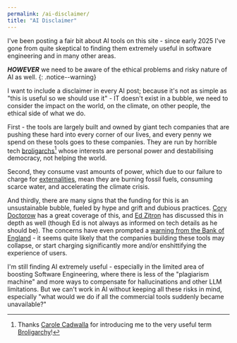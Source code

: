 ```yaml
---
permalink: /ai-disclaimer/
title: "AI Disclaimer"
---
```

I've been posting a fair bit about AI tools on this site - since early 2025 I've gone from quite skeptical to finding them extremely useful in software engineering and in many other areas.

***HOWEVER*** we need to be aware of the ethical problems and risky nature of AI as well.
{: .notice--warning}

I want to include a disclaimer in every AI post; because it's not as simple as "this is useful so we should use it" - IT doesn't exist in a bubble, we need to consider the impact on the world, on the climate, on other people, the ethical side of what we do.

First - the tools are largely built and owned by giant tech companies that are pushing these hard into every corner of our lives, and every penny we spend on these tools goes to these companies. They are run by horrible tech [broligarchs](https://en.wikipedia.org/wiki/Broligarchy)[^broligarchy] whose interests are personal power and destabilising democracy, not helping the world.

Second, they consume vast amounts of power, which due to our failure to charge for [externalities](https://en.wikipedia.org/wiki/Externality), mean they are burning fossil fuels, consuming scarce water, and accelerating the climate crisis.

And thirdly, there are many signs that the funding for this is an unsustainable bubble, fueled by hype and grift and dubious practices. [Cory Doctorow](https://pluralistic.net/2025/09/27/econopocalypse/) has a great coverage of this, and [Ed Zitron](https://www.wheresyoured.at/subprimeai/) has discussed this in depth as well (though Ed is not always as informed on tech details as he should be). The concerns have even prompted a [warning from the Bank of England](https://www.theguardian.com/business/2025/oct/08/bank-of-england-warns-of-growing-risk-that-ai-bubble-could-burst) - it seems quite likely that the companies building these tools may collapse, or start charging significantly more and/or enshittifying the experience of users.

I'm still finding AI extremely useful - especially in the limited area of boosting Software Engineering, where there is less of the "plagiarism machine" and more ways to compensate for hallucinations and other LLM limitations. But we can't work in AI without keeping all these risks in mind, especially "what would we do if all the commercial tools suddenly became unavailable?"

[^broligarchy]: Thanks [Carole Cadwalla](https://broligarchy.substack.com/about) for introducing me to the very useful term [Broligarchy](https://en.wikipedia.org/wiki/Broligarchy)!